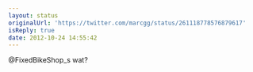 ```yaml
---
layout: status
originalUrl: 'https://twitter.com/marcgg/status/261118778576879617'
isReply: true
date: 2012-10-24 14:55:42
---
```


@FixedBikeShop_s wat?
